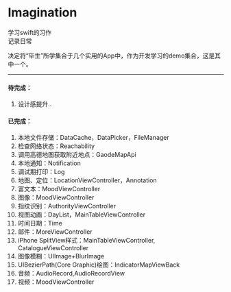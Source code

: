 # Imagination
学习swift的习作  
记录日常

决定将“毕生”所学集合于几个实用的App中，作为开发学习的demo集合，这是其中一个。
***
#### 待完成：    
1. 设计感提升..


#### 已完成：  
1. 本地文件存储：DataCache，DataPicker，FileManager  
2. 检查网络状态：Reachability  
3. 调用高德地图获取附近地点：GaodeMapApi  
4. 本地通知：Notification  
5. 调试期打印：Log  
6. 地图、定位：LocationViewController，Annotation  
7. 富文本：MoodViewController  
8. 图像：MoodViewController  
9. 指纹识别：AuthorityViewController  
10. 视图动画：DayList，MainTableViewController  
11. 时间日期：Time  
12. 邮件：MoreViewController
13. iPhone SplitView样式：MainTableViewController, CatalogueViewController
14. 图像模糊：UIImage+BlurImage
15. UIBezierPath(Core Graphic)绘图：IndicatorMapViewBack
16. 音频：AudioRecord,AudioRecordView
17. 视频：MoodViewController
